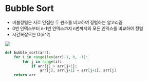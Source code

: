# Bubble Sort
 - 버블정렬은 서로 인접한 두 원소를 비교하여 정렬하는 알고리즘
 - 0번 인덱스부터 n-1번 인덱스까지 n번까지의 모든 인덱스를 비교하여 정렬
 - 시간복잡도는 O(n^2)
<img src="https://img1.daumcdn.net/thumb/R1280x0/?scode=mtistory2&fname=https%3A%2F%2Fblog.kakaocdn.net%2Fdn%2FcqNUzB%2FbtqITvdyGGF%2Fwu13gRsZ8myIkDlk0WAmx0%2Fimg.png">

```python
def bubble_sort(arr):
    for i in range(len(arr)-1, 0, -1):
        for j in range(i):
            if arr[j] > arr[j+1]:
                arr[j], arr[j+1] = arr[j+1], arr[j]
    return arr
```